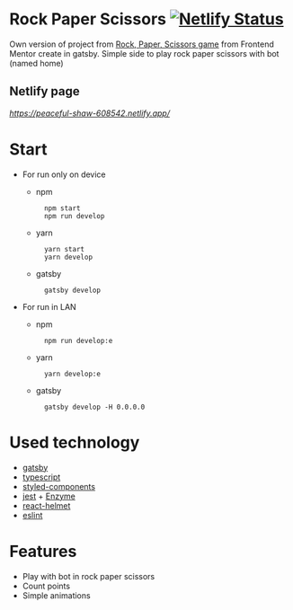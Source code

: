 # Rock Paper Scissors [![Netlify Status](https://api.netlify.com/api/v1/badges/38f81b33-6734-477d-8acb-aa92a8e4e688/deploy-status)](https://app.netlify.com/sites/peaceful-shaw-608542/deploys)
Own version of project from [Rock, Paper, Scissors game](https://www.frontendmentor.io/challenges/rock-paper-scissors-game-pTgwgvgH) from Frontend Mentor create in gatsby. Simple side to play rock paper scissors with bot (named home)
## Netlify page
*https://peaceful-shaw-608542.netlify.app/*
# Start
- For run only on device
  - npm
    ``` shell
      npm start
      npm run develop
    ```
  - yarn 
    ``` shell
      yarn start
      yarn develop
    ```
  - gatsby 
    ``` shell
      gatsby develop
    ```
  
- For run in LAN
  - npm
    ``` shell
      npm run develop:e
    ```
  - yarn
    ``` shell
      yarn develop:e
    ```
  - gatsby
    ``` shell
      gatsby develop -H 0.0.0.0
    ```

# Used technology
- [gatsby](https://github.com/gatsbyjs/gatsby)
- [typescript](https://github.com/microsoft/TypeScript)
- [styled-components](https://github.com/styled-components/styled-components)
- [jest](https://github.com/facebook/jest) + [Enzyme](https://github.com/enzymejs/enzyme)
- [react-helmet](https://github.com/nfl/react-helmet)
- [eslint](https://github.com/eslint/eslint)
# Features
- Play with bot in rock paper scissors
- Count points
- Simple animations

